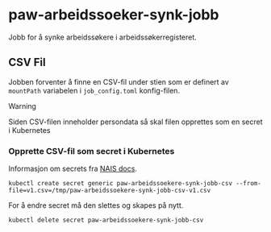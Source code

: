 # paw-arbeidssoeker-synk-jobb

Jobb for å synke arbeidssøkere i arbeidssøkerregisteret.

## CSV Fil
Jobben forventer å finne en CSV-fil under stien som er definert av `mountPath` variabelen i `job_config.toml`
konfig-filen.

> [!WARNING]  
> Siden CSV-filen inneholder persondata så skal filen opprettes som en secret i Kubernetes

### Opprette CSV-fil som secret i Kubernetes
Informasjon om secrets fra [NAIS docs](https://docs.nais.io/services/secrets/).

```shell
kubectl create secret generic paw-arbeidssoekere-synk-jobb-csv --from-file=v1.csv=/tmp/paw-arbeidssoekere-synk-jobb-csv-v1.csv
```

For å endre secret må den slettes og skapes på nytt.

```shell
kubectl delete secret paw-arbeidssoekere-synk-jobb-csv
```
